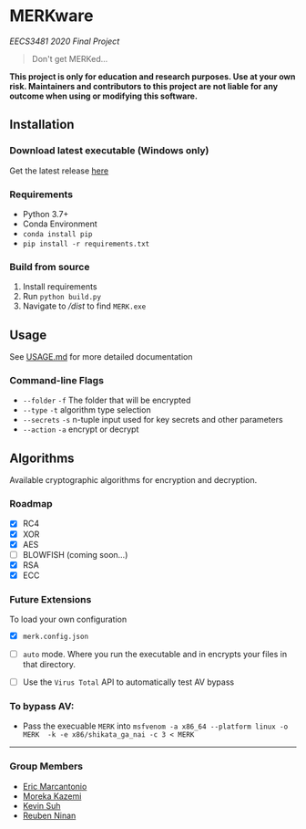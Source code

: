# MERKware
*EECS3481 2020 Final Project*

> Don't get MERKed...

**This project is only for education and research purposes. Use at your own risk. Maintainers and contributors to this project are not liable for any outcome when using or modifying this software.**

## Installation
### Download latest executable (Windows only)
Get the latest release [here](https://github.com/EricMarcantonio/EECS3481-Project/releases)
### Requirements
- Python 3.7+
- Conda Environment
- ```conda install pip```
- ```pip install -r requirements.txt```

### Build from source
1. Install requirements
2. Run ```python build.py```
3. Navigate to */dist* to find `MERK.exe `

## Usage
See [USAGE.md](https://github.com/EricMarcantonio/EECS3481-Project/blob/master/USAGE.md) for more detailed documentation
### Command-line Flags
- ```--folder``` `-f` The folder that will be encrypted
- ```--type``` `-t` algorithm type selection 
- ```--secrets``` `-s` n-tuple input used for key secrets and other parameters
- ```--action``` `-a` encrypt or decrypt



## Algorithms 
Available cryptographic algorithms for encryption and decryption.

### Roadmap
- [x] RC4
- [x] XOR
- [x] AES
- [ ] BLOWFISH (coming soon...)
- [x] RSA
- [x] ECC

### Future Extensions
To load your own configuration
- [x] `merk.config.json`
- [ ] `auto` mode. Where you run the executable and in encrypts your files in that directory.
- [ ] Use the `Virus Total` API to automatically test AV bypass


### To bypass AV:
- Pass the execuable `MERK` into 
`msfvenom -a x86_64 --platform linux -o MERK  -k -e x86/shikata_ga_nai -c 3 < MERK`


---
### Group Members
- [Eric Marcantonio](https://github.com/EricMarcantonio)
- [Moreka Kazemi](https://github.com/mowhamadrexa)
- [Kevin Suh](https://github.com/KevinSuh6433)
- [Reuben Ninan](https://github.com/ReubenMathew)
